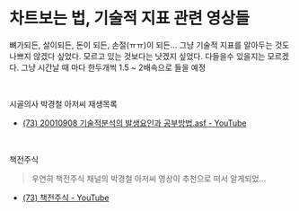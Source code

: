 # 차트보는 법, 기술적 지표 관련 영상들

뼈가되든, 살이되든, 돈이 되든, 손절(ㅠㅠ)이 되든... 그냥 기술적 지표를 알아두는 것도 나쁘지 않겠다 싶었다. 모르고 있는 것보다는 낫겠지 싶었다. 다들을수 있을지는 모르겠다. 그냥 시간날 때 마다 한두개씩 1.5 \~ 2배속으로 들을 예정<br>

<br>

시골의사 박경철 아저씨 재생목록<br>

- [(73) 20010908 기술적분석의 발생요인과 공부방법.asf - YouTube](https://www.youtube.com/watch?v=H1UeVJel49c&list=PLhOENS_03IH3Z_MVuCVZhPJ0eTbjYXe09) 

<br>

책전주식<br>

> 우연히 책전주식 채널의 박경철 아저씨 영상이 추천으로 떠서 알게되었...

- [(73) 책전주식 - YouTube](https://www.youtube.com/c/%EC%B1%85%EC%A0%84%EC%A3%BC%EC%8B%9D) 

<br>

